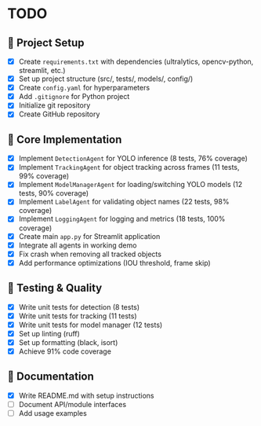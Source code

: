 # TODO

## 🚀 Project Setup
- [x] Create `requirements.txt` with dependencies (ultralytics, opencv-python, streamlit, etc.)
- [x] Set up project structure (src/, tests/, models/, config/)
- [x] Create `config.yaml` for hyperparameters
- [x] Add `.gitignore` for Python project
- [x] Initialize git repository
- [x] Create GitHub repository

## 🔧 Core Implementation
- [x] Implement `DetectionAgent` for YOLO inference (8 tests, 76% coverage)
- [x] Implement `TrackingAgent` for object tracking across frames (11 tests, 99% coverage)
- [x] Implement `ModelManagerAgent` for loading/switching YOLO models (12 tests, 90% coverage)
- [x] Implement `LabelAgent` for validating object names (22 tests, 98% coverage)
- [x] Implement `LoggingAgent` for logging and metrics (18 tests, 100% coverage)
- [x] Create main `app.py` for Streamlit application
- [x] Integrate all agents in working demo
- [x] Fix crash when removing all tracked objects
- [x] Add performance optimizations (IOU threshold, frame skip)

## 🧪 Testing & Quality
- [x] Write unit tests for detection (8 tests)
- [x] Write unit tests for tracking (11 tests)
- [x] Write unit tests for model manager (12 tests)
- [x] Set up linting (ruff)
- [x] Set up formatting (black, isort)
- [x] Achieve 91% code coverage

## 📝 Documentation
- [x] Write README.md with setup instructions
- [ ] Document API/module interfaces
- [ ] Add usage examples
